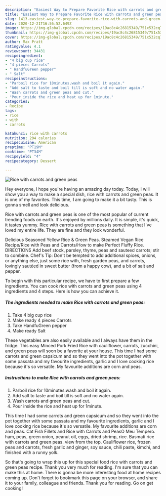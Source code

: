 ```yaml
---
description: "Easiest Way to Prepare Favorite Rice with carrots and green peas"
title: "Easiest Way to Prepare Favorite Rice with carrots and green peas"
slug: 1413-easiest-way-to-prepare-favorite-rice-with-carrots-and-green-peas
date: 2020-12-21T16:56:52.649Z
image: https://img-global.cpcdn.com/recipes/19ac8c4c26815349/751x532cq70/rice-with-carrots-and-green-peas-recipe-main-photo.jpg
thumbnail: https://img-global.cpcdn.com/recipes/19ac8c4c26815349/751x532cq70/rice-with-carrots-and-green-peas-recipe-main-photo.jpg
cover: https://img-global.cpcdn.com/recipes/19ac8c4c26815349/751x532cq70/rice-with-carrots-and-green-peas-recipe-main-photo.jpg
author: Max Pratt
ratingvalue: 4.1
reviewcount: 34431
recipeingredient:
- "4 big cup rice"
- "4 pieces Carrots"
- " HandfuGreen pepper"
- " Salt"
recipeinstructions:
- "Parboil rice for 10minutes.wash and boil it again."
- "Add salt to taste and boil till is soft and no water again."
- "Wash carrots and green peas and cut."
- "Pour inside the rice and heat up for 1minute."
categories:
- Recipe
tags:
- rice
- with
- carrots

katakunci: rice with carrots 
nutrition: 294 calories
recipecuisine: American
preptime: "PT19M"
cooktime: "PT34M"
recipeyield: "4"
recipecategory: Dessert

---
```



![Rice with carrots and green peas](https://img-global.cpcdn.com/recipes/19ac8c4c26815349/751x532cq70/rice-with-carrots-and-green-peas-recipe-main-photo.jpg)

Hey everyone, I hope you're having an amazing day today. Today, I will show you a way to make a special dish, rice with carrots and green peas. It is one of my favorites. This time, I am going to make it a bit tasty. This is gonna smell and look delicious.

Rice with carrots and green peas is one of the most popular of current trending foods on earth. It's enjoyed by millions daily. It is simple, it's quick, it tastes yummy. Rice with carrots and green peas is something that I've loved my entire life. They are fine and they look wonderful.

Delicious Seasoned Yellow Rice &amp; Green Peas. Steamed Vegan Rice Recipe/Rice with Peas and Carrots/How to make Perfect Fluffy Rice. DIRECTIONS Add beef stock, parsley, thyme, peas and sauteed carrots; stir to combine. Chef&#39;s Tip: Don&#39;t be tempted to add additional spices, onions, or anything else, just some rice with, fresh garden peas, and carrots, lovingly sautéed in sweet butter (from a happy cow), and a bit of salt and pepper.


To begin with this particular recipe, we have to first prepare a few ingredients. You can cook rice with carrots and green peas using 4 ingredients and 4 steps. Here is how you can achieve it.

<!--inarticleads1-->

##### The ingredients needed to make Rice with carrots and green peas:

1. Take 4 big cup rice
1. Make ready 4 pieces Carrots
1. Take  HandfuGreen pepper
1. Make ready  Salt


These vegetables are also easily available and I always have them in the fridge. This easy Minced Pork Fried Rice with cauliflower, carrots, zucchini, and green peas will soon be a favorite at your house. This time I had some carrots and green capsicum and so they went into the pot together with some passata and my favourite ingredients, garlic and I love cooking rice because it&#39;s so versatile. My favourite additions are corn and peas. 

<!--inarticleads2-->

##### Instructions to make Rice with carrots and green peas:

1. Parboil rice for 10minutes.wash and boil it again.
1. Add salt to taste and boil till is soft and no water again.
1. Wash carrots and green peas and cut.
1. Pour inside the rice and heat up for 1minute.


This time I had some carrots and green capsicum and so they went into the pot together with some passata and my favourite ingredients, garlic and I love cooking rice because it&#39;s so versatile. My favourite additions are corn and peas. Cat Fish Fillets and Rice with Carrots and PeasO Meu Tempero. ham, peas, green onion, peanut oil, eggs, dried shrimp, rice. Basmati rice with carrots and green peas. view from the top. Cauliflower rice, frozen peas and carrots, fresh garlic and ginger, soy sauce, chili paste, kimchi, and finished with a runny yolk. 

So that's going to wrap this up for this special food rice with carrots and green peas recipe. Thank you very much for reading. I'm sure that you can make this at home. There is gonna be more interesting food at home recipes coming up. Don't forget to bookmark this page on your browser, and share it to your family, colleague and friends. Thank you for reading. Go on get cooking!
